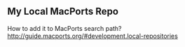 My Local MacPorts Repo
----------------------

How to add it to MacPorts search path? http://guide.macports.org/#development.local-repositories
